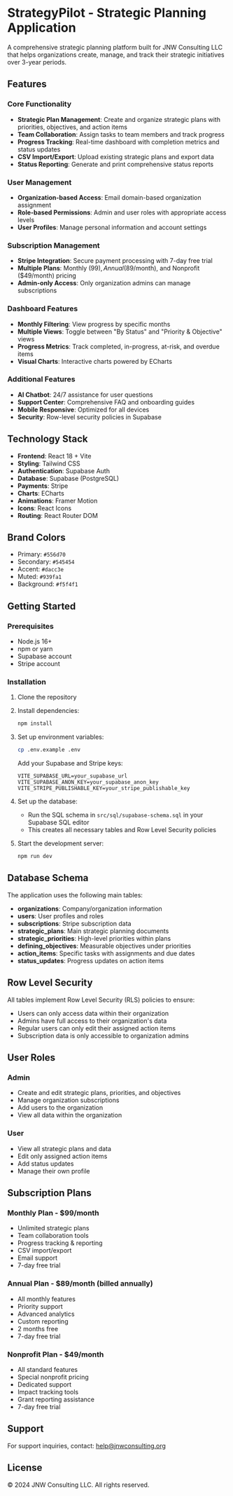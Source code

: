 # StrategyPilot - Strategic Planning Application

A comprehensive strategic planning platform built for JNW Consulting LLC that helps organizations create, manage, and track their strategic initiatives over 3-year periods.

## Features

### Core Functionality
- **Strategic Plan Management**: Create and organize strategic plans with priorities, objectives, and action items
- **Team Collaboration**: Assign tasks to team members and track progress
- **Progress Tracking**: Real-time dashboard with completion metrics and status updates
- **CSV Import/Export**: Upload existing strategic plans and export data
- **Status Reporting**: Generate and print comprehensive status reports

### User Management
- **Organization-based Access**: Email domain-based organization assignment
- **Role-based Permissions**: Admin and user roles with appropriate access levels
- **User Profiles**: Manage personal information and account settings

### Subscription Management
- **Stripe Integration**: Secure payment processing with 7-day free trial
- **Multiple Plans**: Monthly ($99), Annual ($89/month), and Nonprofit ($49/month) pricing
- **Admin-only Access**: Only organization admins can manage subscriptions

### Dashboard Features
- **Monthly Filtering**: View progress by specific months
- **Multiple Views**: Toggle between "By Status" and "Priority & Objective" views
- **Progress Metrics**: Track completed, in-progress, at-risk, and overdue items
- **Visual Charts**: Interactive charts powered by ECharts

### Additional Features
- **AI Chatbot**: 24/7 assistance for user questions
- **Support Center**: Comprehensive FAQ and onboarding guides
- **Mobile Responsive**: Optimized for all devices
- **Security**: Row-level security policies in Supabase

## Technology Stack

- **Frontend**: React 18 + Vite
- **Styling**: Tailwind CSS
- **Authentication**: Supabase Auth
- **Database**: Supabase (PostgreSQL)
- **Payments**: Stripe
- **Charts**: ECharts
- **Animations**: Framer Motion
- **Icons**: React Icons
- **Routing**: React Router DOM

## Brand Colors

- Primary: `#556d70`
- Secondary: `#545454`
- Accent: `#dacc3e`
- Muted: `#939fa1`
- Background: `#f5f4f1`

## Getting Started

### Prerequisites
- Node.js 16+ 
- npm or yarn
- Supabase account
- Stripe account

### Installation

1. Clone the repository
2. Install dependencies:
   ```bash
   npm install
   ```

3. Set up environment variables:
   ```bash
   cp .env.example .env
   ```
   
   Add your Supabase and Stripe keys:
   ```
   VITE_SUPABASE_URL=your_supabase_url
   VITE_SUPABASE_ANON_KEY=your_supabase_anon_key
   VITE_STRIPE_PUBLISHABLE_KEY=your_stripe_publishable_key
   ```

4. Set up the database:
   - Run the SQL schema in `src/sql/supabase-schema.sql` in your Supabase SQL editor
   - This creates all necessary tables and Row Level Security policies

5. Start the development server:
   ```bash
   npm run dev
   ```

## Database Schema

The application uses the following main tables:

- **organizations**: Company/organization information
- **users**: User profiles and roles
- **subscriptions**: Stripe subscription data
- **strategic_plans**: Main strategic planning documents
- **strategic_priorities**: High-level priorities within plans
- **defining_objectives**: Measurable objectives under priorities
- **action_items**: Specific tasks with assignments and due dates
- **status_updates**: Progress updates on action items

## Row Level Security

All tables implement Row Level Security (RLS) policies to ensure:
- Users can only access data within their organization
- Admins have full access to their organization's data
- Regular users can only edit their assigned action items
- Subscription data is only accessible to organization admins

## User Roles

### Admin
- Create and edit strategic plans, priorities, and objectives
- Manage organization subscriptions
- Add users to the organization
- View all data within the organization

### User
- View all strategic plans and data
- Edit only assigned action items
- Add status updates
- Manage their own profile

## Subscription Plans

### Monthly Plan - $99/month
- Unlimited strategic plans
- Team collaboration tools
- Progress tracking & reporting
- CSV import/export
- Email support
- 7-day free trial

### Annual Plan - $89/month (billed annually)
- All monthly features
- Priority support
- Advanced analytics
- Custom reporting
- 2 months free
- 7-day free trial

### Nonprofit Plan - $49/month
- All standard features
- Special nonprofit pricing
- Dedicated support
- Impact tracking tools
- Grant reporting assistance
- 7-day free trial

## Support

For support inquiries, contact: help@jnwconsulting.org

## License

© 2024 JNW Consulting LLC. All rights reserved.